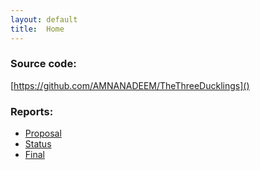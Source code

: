 ```yaml
---
layout: default
title:  Home
---
```


### Source code: 
[https://github.com/AMNANADEEM/TheThreeDucklings]()

### Reports:

- [Proposal](proposal.html)
- [Status](status.html)
- [Final](final.html)
